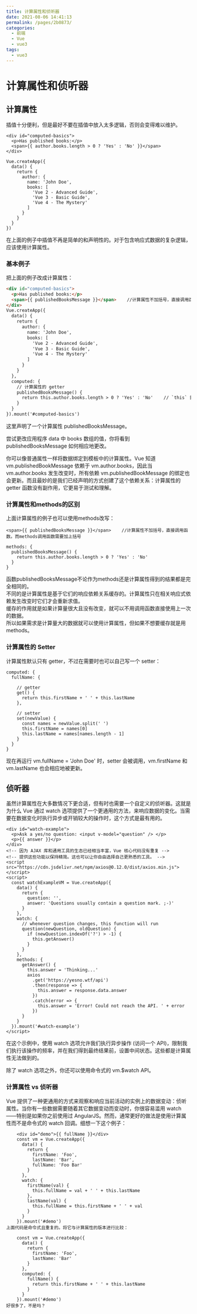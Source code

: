 ```yaml
---
title: 计算属性和侦听器
date: 2021-08-06 14:41:13
permalink: /pages/2b0873/
categories:
  - 前端
  - Vue
  - vue3
tags:
  - vue3
---
```

# 计算属性和侦听器
## 计算属性
插值十分便利，但是最好不要在插值中放入太多逻辑，否则会变得难以维护。
```
<div id="computed-basics">
  <p>Has published books:</p>
  <span>{{ author.books.length > 0 ? 'Yes' : 'No' }}</span>
</div>

Vue.createApp({
  data() {
    return {
      author: {
        name: 'John Doe',
        books: [
          'Vue 2 - Advanced Guide',
          'Vue 3 - Basic Guide',
          'Vue 4 - The Mystery'
        ]
      }
    }
  }
})
```
在上面的例子中插值不再是简单的和声明性的。对于包含响应式数据的复杂逻辑，应该使用计算属性。

### 基本例子
把上面的例子改成计算属性：
```html
<div id="computed-basics">
  <p>Has published books:</p>
  <span>{{ publishedBooksMessage }}</span>    //计算属性不加括号，直接调用函数
</div>
Vue.createApp({
  data() {
    return {
      author: {
        name: 'John Doe',
        books: [
          'Vue 2 - Advanced Guide',
          'Vue 3 - Basic Guide',
          'Vue 4 - The Mystery'
        ]
      }
    }
  },
  computed: {
    // 计算属性的 getter
    publishedBooksMessage() {
      return this.author.books.length > 0 ? 'Yes' : 'No'    // `this` 指向 vm 实例
    }
  }
}).mount('#computed-basics')
```
这里声明了一个计算属性 publishedBooksMessage。

尝试更改应用程序 data 中 books 数组的值，你将看到 publishedBooksMessage 如何相应地更改。

你可以像普通属性一样将数据绑定到模板中的计算属性。Vue 知道 vm.publishedBookMessage 依赖于 vm.author.books，因此当 vm.author.books 发生改变时，所有依赖 vm.publishedBookMessage 的绑定也会更新。而且最妙的是我们已经声明的方式创建了这个依赖关系：计算属性的 getter 函数没有副作用，它更易于测试和理解。

### 计算属性和methods的区别
上面计算属性的例子也可以使用methods改写：
```
<span>{{ publishedBooksMessage }}</span>    //计算属性不加括号，直接调用函数。而methods调用函数需要加上括号

methods: {
  publishedBooksMessage() {
    return this.author.books.length > 0 ? 'Yes' : 'No'
  }
}
```
函数publishedBooksMessage不论作为methods还是计算属性得到的结果都是完全相同的。   
不同的是计算属性是基于它们的响应依赖关系缓存的。计算属性只在相关响应式依赖发生改变时它们才会重新求值。   
缓存的作用就是如果计算量很大且没有改变，就可以不用调用函数直接使用上一次的数据。   
所以如果需求是计算量大的数据就可以使用计算属性，但如果不想要缓存就是用methods。   

### 计算属性的 Setter
计算属性默认只有 getter，不过在需要时也可以自己写一个 setter：
```
computed: {
  fullName: {

    // getter
    get() {
      return this.firstName + ' ' + this.lastName
    },

    // setter
    set(newValue) {
      const names = newValue.split(' ')
      this.firstName = names[0]
      this.lastName = names[names.length - 1]
    }
  }
}
```
现在再运行 vm.fullName = 'John Doe' 时，setter 会被调用，vm.firstName 和 vm.lastName 也会相应地被更新。

## 侦听器
虽然计算属性在大多数情况下更合适，但有时也需要一个自定义的侦听器。这就是为什么 Vue 通过 watch 选项提供了一个更通用的方法，来响应数据的变化。当需要在数据变化时执行异步或开销较大的操作时，这个方式是最有用的。
```
<div id="watch-example">
  <p>Ask a yes/no question: <input v-model="question" /> </p>
  <p>{{ answer }}</p>
</div>
<!-- 因为 AJAX 库和通用工具的生态已经相当丰富，Vue 核心代码没有重复 -->
<!-- 提供这些功能以保持精简。这也可以让你自由选择自己更熟悉的工具。 -->
<script src="https://cdn.jsdelivr.net/npm/axios@0.12.0/dist/axios.min.js"></script>
<script>
  const watchExampleVM = Vue.createApp({
    data() {
      return {
        question: '',
        answer: 'Questions usually contain a question mark. ;-)'
      }
    },
    watch: {
      // whenever question changes, this function will run
      question(newQuestion, oldQuestion) {
        if (newQuestion.indexOf('?') > -1) {
          this.getAnswer()
        }
      }
    },
    methods: {
      getAnswer() {
        this.answer = 'Thinking...'
        axios
          .get('https://yesno.wtf/api')
          .then(response => {
            this.answer = response.data.answer
          })
          .catch(error => {
            this.answer = 'Error! Could not reach the API. ' + error
          })
      }
    }
  }).mount('#watch-example')
</script>
```

在这个示例中，使用 watch 选项允许我们执行异步操作 (访问一个 API)，限制我们执行该操作的频率，并在我们得到最终结果前，设置中间状态。这些都是计算属性无法做到的。

除了 watch 选项之外，你还可以使用命令式的 vm.$watch API。

### 计算属性 vs 侦听器
Vue 提供了一种更通用的方式来观察和响应当前活动的实例上的数据变动：侦听属性。当你有一些数据需要随着其它数据变动而变动时，你很容易滥用 watch——特别是如果你之前使用过 AngularJS。然而，通常更好的做法是使用计算属性而不是命令式的 watch 回调。细想一下这个例子：
```
    <div id="demo">{{ fullName }}</div>
    const vm = Vue.createApp({
      data() {
        return {
          firstName: 'Foo',
          lastName: 'Bar',
          fullName: 'Foo Bar'
        }
      },
      watch: {
        firstName(val) {
          this.fullName = val + ' ' + this.lastName
        },
        lastName(val) {
          this.fullName = this.firstName + ' ' + val
        }
      }
    }).mount('#demo')
上面代码是命令式且重复的。将它与计算属性的版本进行比较：

    const vm = Vue.createApp({
      data() {
        return {
          firstName: 'Foo',
          lastName: 'Bar'
        }
      },
      computed: {
        fullName() {
          return this.firstName + ' ' + this.lastName
        }
      }
    }).mount('#demo')
好很多了，不是吗？
```
